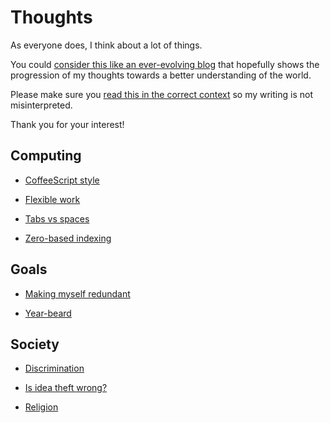 # Thoughts

As everyone does, I think about a lot of things.

You could
[consider this like an ever-evolving blog](./on/why_not_a_blog/)
that hopefully shows the progression of my thoughts towards a better
understanding of the world.

Please make sure you [read this in the correct context](./on/context/)
so my writing is not misinterpreted.

Thank you for your interest!


## Computing

- [CoffeeScript style](./on/coffeescript_style/)

- [Flexible work](./on/flexible_work/)

- [Tabs vs spaces](./on/tabs_vs_spaces/)

- [Zero-based indexing](./on/zero-based_index/)


## Goals

- [Making myself redundant](./on/making_myself_redundant/)

- [Year-beard](./on/year-beard/)


## Society

- [Discrimination](./on/discrimination/)

- [Is idea theft wrong?](./on/is_idea_theft_wrong/)

- [Religion](./on/religion/)
